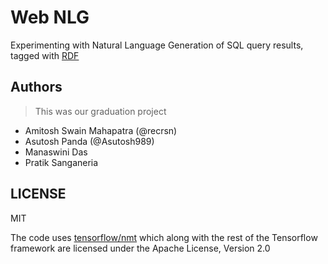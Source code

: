# Web NLG

 Experimenting with Natural Language Generation of SQL query results,
 tagged with [RDF](https://www.w3.org/RDF/)

## Authors
> This was our graduation project

- Amitosh Swain Mahapatra (@recrsn)
- Asutosh Panda (@Asutosh989)
- Manaswini Das
- Pratik Sanganeria

## LICENSE

MIT

The code uses [tensorflow/nmt](https://github.com/tensorflow/nmt) which along
with the rest of the Tensorflow framework are licensed under the
Apache License, Version 2.0
